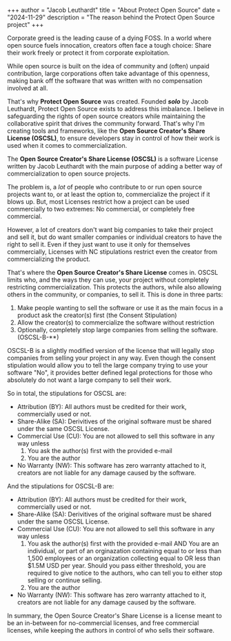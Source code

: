 +++
author = "Jacob Leuthardt"
title = "About Protect Open Source"
date = "2024-11-29"
description = "The reason behind the Protect Open Source project"
+++

Corporate greed is the leading cause of a dying FOSS. In a world where open source fuels innocation, creators often face a tough choice: Share their work freely or protect it from corporate exploitation.

While open source is built on the idea of community and (often) unpaid contribution, large corporations often take advantage of this openness, making bank off the software that was written with no compensation involved at all.

That's why **Protect Open Source** was created. Founded ***solo*** by Jacob Leuthardt, Protect Open Source exists to address this imbalance. I believe in safeguarding the rights of open source creators while maintaining the collaborative spirit that drives the community forward. That's why I'm creating tools and frameworks, like the **Open Source Creator's Share License (OSCSL)**, to ensure developers stay in control of how their work is used when it comes to commercialization.
  
The **Open Source Creator's Share License (OSCSL)** is a software License written by Jacob Leuthardt with the main purpose of adding a better way of commercialization to open source projects.

The problem is, a *lot* of people who contribute to or run open source projects want to, or at least the option to, commercialize the project if it blows up. But, most Licenses restrict how a project can be used commercially to two extremes: No commercial, or completely free commercial.

However, a lot of creators don't want big companies to take their project and sell it, but do want smaller companies or individual creators to have the right to sell it. Even if they just want to use it only for themselves commercially, Licenses with NC stipulations restrict even the creator from commercializing the product.

That's where the **Open Source Creator's Share License** comes in. OSCSL limits who, and the ways they can use, your project without completely restricting commercialization. This protects the authors, while also allowing others in the community, or companies, to sell it. This is done in three parts:

1. Make people wanting to sell the software or use it as the main focus in a product ask the creator(s) first (the Consent Stipulation)
2. Allow the creator(s) to commercialize the software without restriction
3. Optionally, completely stop large companies from selling the software. (OSCSL-B-**)

OSCSL-B is a slightly modified version of the license that will legally stop companies from selling your project in any way. Even though the consent stipulation would allow you to tell the large company trying to use your software "No", it provides better defined legal protections for those who absolutely do not want a large company to sell their work.

So in total, the stipulations for OSCSL are:

- Attribution (BY): All authors must be credited for their work, commercially used or not.
- Share-Alike (SA): Derivitives of the original software must be shared under the same OSCSL License.
- Commercial Use (CU): You are not allowed to sell this software in any way unless
    1. You ask the author(s) first with the provided e-mail
    2. You are the author
- No Warranty (NW): This software has zero warranty attached to it, creators are not liable for any damage caused by the software.

And the stipulations for OSCSL-B are:

- Attribution (BY): All authors must be credited for their work, commercially used or not.
- Share-Alike (SA): Derivitives of the original software must be shared under the same OSCSL License.
- Commercial Use (CU): You are not allowed to sell this software in any way unless
    1. You ask the author(s) first with the provided e-mail AND You are an individual, or part of an orginazation containing equal to or less than 1,500 employees or an organization collecting equal to OR less than $1.5M USD per year. Should you pass either threshold, you are required to give notice to the authors, who can tell you to either stop selling or continue selling.
    2. You are the author
- No Warranty (NW): This software has zero warranty attached to it, creators are not liable for any damage caused by the software.

In summary, the Open Source Creator's Share License is a license meant to be an in-between for no-commercial licenses, and free commercial licenses, while keeping the authors in control of who sells their software.
